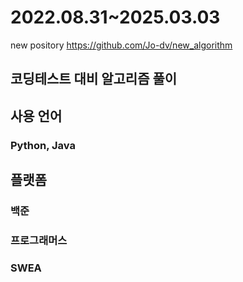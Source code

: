 # 2022.08.31~2025.03.03
new pository
https://github.com/Jo-dv/new_algorithm
## 코딩테스트 대비 알고리즘 풀이
## 사용 언어
### Python, Java
## 플랫폼
### 백준
### 프로그래머스
### SWEA
